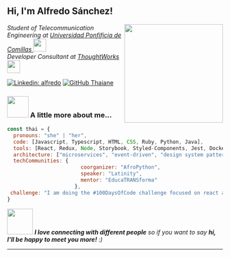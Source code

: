 <h2> Hi, I'm Alfredo Sánchez! </h2>
<img align='right' src="https://www.comillas.edu/images/modulo_cabecera/logo-icai-site.png" width="230">
<p><em>Student of Telecommunication Engineering at <a href="https://www.comillas.edu/">Universidad Ponfificia de Comillas </a><img src="https://www.comillas.edu/images/modulo_cabecera/logo-icai-site.png" width="30"> </br>Developer Consultant at <a href="https://www.thoughtworks.com">ThoughtWorks </a><img src="https://cdn.vox-cdn.com/thumbor/eaEUIhno87pQloymYPI22pthRNo=/0x0:800x400/920x613/filters:focal(336x136:464x264):format(webp)/cdn.vox-cdn.com/uploads/chorus_image/image/56187479/DHNkdRfXoAEp2VD.0.jpg" width="30"> 
</em></p>

[![Linkedin: alfredo](https://img.shields.io/badge/-alfredo-blue?style=flat-square&logo=Linkedin&logoColor=white&link=https://www.linkedin.com/in/alfredo-s%C3%A1nchez-s%C3%A1nchez-594479187/)](https://www.linkedin.com/in/alfredo-s%C3%A1nchez-s%C3%A1nchez-594479187/)
[![GitHub Thaiane](https://img.shields.io/github/followers/thaiane?label=follow&style=social)](https://github.com/Thaiane)


### <img src="https://www.media.giphy.com/media/VgCDAzcKvsR6OM0uWg/giphy.gif" width="50"> A little more about me...  

```javascript
const thai = {
  pronouns: "she" | "her",
  code: [Javascript, Typescript, HTML, CSS, Ruby, Python, Java],
  tools: [React, Redux, Node, Storybook, Styled-Components, Jest, Docker],
  architecture: ["microservices", "event-driven", "design system pattern"],
  techCommunities: {
                        coorganizer: "AfroPython",
                        speaker: "Latinity",
                        mentor: "EducaTRANSforma"
                      },
 challenge: "I am doing the #100DaysOfCode challenge focused on react and typescript"
}
```

<img src="https://media.giphy.com/media/LnQjpWaON8nhr21vNW/giphy.gif" width="60"> <em><b>I love connecting with different people</b> so if you want to say <b>hi, I'll be happy to meet you more!</b> :)</em>

---
